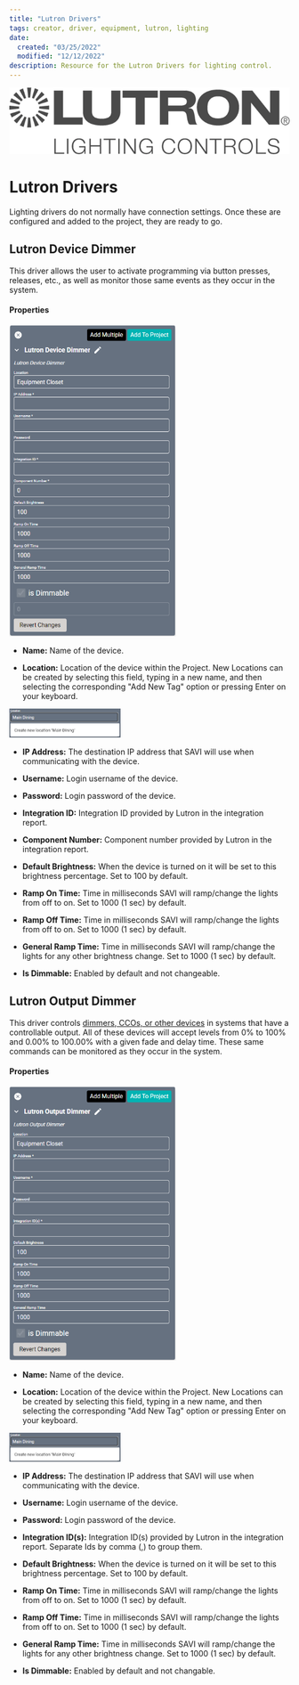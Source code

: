```yaml
---
title: "Lutron Drivers"
tags: creator, driver, equipment, lutron, lighting
date:
  created: "03/25/2022"
  modified: "12/12/2022"
description: Resource for the Lutron Drivers for lighting control.
---
```

<div style="text-align: center">

<a href="../../../Assets/Knowledge-Base/Creator/Drivers/Logos/lutron-logo.png">
  <img src="../../../Assets/Knowledge-Base/Creator/Drivers/Logos/lutron-logo.png" alt="LG Logo" width="700" height="">
</a>
</div>

# Lutron Drivers

Lighting drivers do not normally have connection settings. Once these are configured and added to the project, they are ready to go.

## Lutron Device Dimmer
This driver allows the user to activate programming via button presses, releases, etc., as well as monitor those same events as they occur in the system.

#### Properties
<a href="../../../Assets/Knowledge-Base/Creator/Drivers/lutron-device-dimmer.png">
  <img src="../../../Assets/Knowledge-Base/Creator/Drivers/lutron-device-dimmer.png" alt="Lutron Device Dimmer" width="300" height="">
</a>


* **Name:** Name of the device.

* **Location:** Location of the device within the Project. New Locations can be created by selecting this field, typing in a new name, and then selecting the corresponding "Add New Tag" option or pressing Enter on your keyboard.
<img src="../../../Assets/Knowledge-Base/Creator/Drivers/locations-add.png" alt="Adding Main Dining Tag to Location" width="200" height="">

* **IP Address:** The destination IP address that SAVI will use when communicating with the device.

* **Username:** Login username of the device.

* **Password:** Login password of the device.

* **Integration ID:** Integration ID provided by Lutron in the integration report.

* **Component Number:** Component number provided by Lutron in the integration report.

* **Default Brightness:** When the device is turned on it will be set to this brightness percentage. Set to 100 by default.

* **Ramp On Time:** Time in milliseconds SAVI will ramp/change the lights from off to on. Set to 1000 (1 sec) by default.

* **Ramp Off Time:** Time in milliseconds SAVI will ramp/change the lights from off to on. Set to 1000 (1 sec) by default.

* **General Ramp Time:** Time in milliseconds SAVI will ramp/change the lights for any other brightness change. Set to 1000 (1 sec) by default.

* **Is Dimmable:** Enabled by default and not changeable.



## Lutron Output Dimmer
This driver controls [dimmers, CCOs, or other devices](https://www.lutron.com/en-US/Products/Pages/StandAloneControls/Dimmers-Switches/DimmersSwitches.aspx) in systems that have a controllable output. All of these devices will accept levels from 0% to 100% and 0.00% to 100.00% with a given fade and delay time. These same commands can be monitored as they occur in the system.

#### Properties
<a href="../../../Assets/Knowledge-Base/Creator/Drivers/lutron-output-dimmer.png">
  <img src="../../../Assets/Knowledge-Base/Creator/Drivers/lutron-output-dimmer.png" alt="Lutron Output Dimmer 01" width="300" height="">
</a>


* **Name:** Name of the device.

* **Location:** Location of the device within the Project. New Locations can be created by selecting this field, typing in a new name, and then selecting the corresponding "Add New Tag" option or pressing Enter on your keyboard.
<img src="../../../Assets/Knowledge-Base/Creator/Drivers/locations-add.png" alt="Adding Main Dining Tag to Location" width="200" height="">

* **IP Address:** The destination IP address that SAVI will use when communicating with the device.

* **Username:** Login username of the device.

* **Password:** Login password of the device.

* **Integration ID(s):** Integration ID(s) provided by Lutron in the integration report. Separate Ids by comma (,) to group them.

* **Default Brightness:** When the device is turned on it will be set to this brightness percentage. Set to 100 by default.

* **Ramp On Time:** Time in milliseconds SAVI will ramp/change the lights from off to on. Set to 1000 (1 sec) by default.

* **Ramp Off Time:** Time in milliseconds SAVI will ramp/change the lights from off to on. Set to 1000 (1 sec) by default.

* **General Ramp Time:** Time in milliseconds SAVI will ramp/change the lights for any other brightness change. Set to 1000 (1 sec) by default.

* **Is Dimmable:** Enabled by default and not changable.
